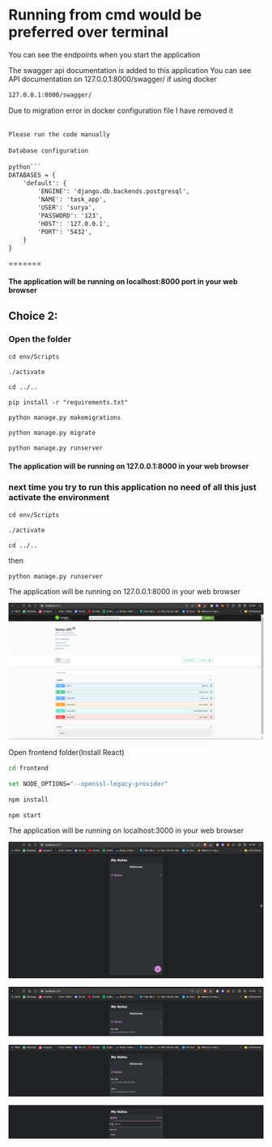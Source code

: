 # Running from cmd would be preferred over terminal

You can see the endpoints when you start the application

The swagger api documentation is added to this application You can see API documentation on 127.0.0.1:8000/swagger/ if using docker

```bash
127.0.0.1:8000/swagger/
```

Due to migration error in docker configuration file I have removed it

```

Please run the code manually

Database configuration

python```
DATABASES = {
    'default': {
        'ENGINE': 'django.db.backends.postgresql',
        'NAME': 'task_app',
        'USER': 'surya',
        'PASSWORD': '123',
        'HOST': '127.0.0.1',
        'PORT': '5432',
    }
}
```



=======
#### The application will be running on localhost:8000 port in your web browser


## Choice 2:

### Open the folder

```shell
cd env/Scripts
```

```shell
./activate
```

```shell
cd ../..
```

```shell
pip install -r "requirements.txt"
```

```shell
python manage.py makemigrations
```

```shell
python manage.py migrate
```

```shell
python manage.py runserver
```

#### The application will be running on 127.0.0.1:8000 in your web browser


### next time you try to run this application no need of all this just activate the environment

```shell
cd env/Scripts
```

```shell
./activate
```

```shell
cd ../..
```

then

```shell
python manage.py runserver
```

The application will be running on 127.0.0.1:8000 in your web browser

![alt text](image.png)


Open frontend folder(Install React)

```bash
cd frontend
```

```bash
set NODE_OPTIONS="--openssl-legacy-provider"
```

```bash
npm install
```

```bash
npm start
```

The application will be running on localhost:3000 in your web browser

![alt text](image-1.png)

![alt text](image-2.png)

![alt text](image-4.png)

![alt text](image-5.png)
